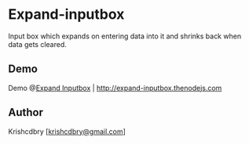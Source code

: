 # Expand-inputbox
Input box which expands on entering data into it and shrinks back when data gets cleared.




## Demo
Demo @[Expand Inputbox](http://expand-inputbox.thenodejs.com)
| http://expand-inputbox.thenodejs.com

## Author
Krishcdbry [krishcdbry@gmail.com]

